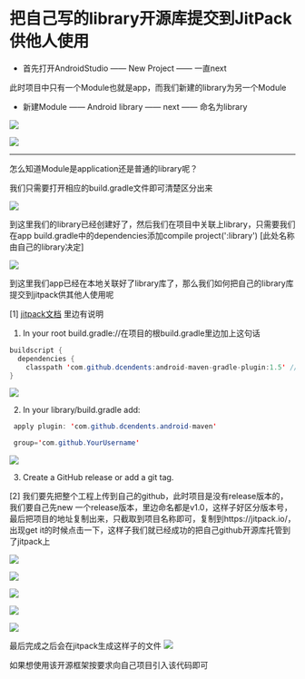 # 把自己写的library开源库提交到JitPack供他人使用

- 首先打开AndroidStudio —— New Project —— 一直next

此时项目中只有一个Module也就是app，而我们新建的library为另一个Module

- 新建Module —— Android library —— next —— 命名为library

![](http://i1.piimg.com/567571/93aa380fe1a6b972.png)

![](http://p1.bqimg.com/567571/6b9aea06f916cbbc.png)

--------

怎么知道Module是application还是普通的library呢？

我们只需要打开相应的build.gradle文件即可清楚区分出来

![](http://p1.bqimg.com/567571/ae6b66310db7878e.png)

到这里我们的library已经创建好了，然后我们在项目中关联上library，只需要我们在app build.gradle中的dependencies添加compile project(':library') [此处名称由自己的library决定]

![](http://p1.bpimg.com/567571/12588134ca7def1f.png)

到这里我们app已经在本地关联好了library库了，那么我们如何把自己的library库提交到jitpack供其他人使用呢

[1] [jitpack文档](https://jitpack.io/docs/ANDROID/)
里边有说明
1) In your root build.gradle://在项目的根build.gradle里边加上这句话

```java
buildscript {
  dependencies {
    classpath 'com.github.dcendents:android-maven-gradle-plugin:1.5' // Add this line
}
```
![](http://p1.bqimg.com/567571/6159546440d922a0.png)

2) In your library/build.gradle add:
```java
 apply plugin: 'com.github.dcendents.android-maven'  

 group='com.github.YourUsername'
 ```

 ![](http://p1.bqimg.com/567571/b05571d6fad370e8.png)


3) Create a GitHub release or add a git tag.


[2] 我们要先把整个工程上传到自己的github，此时项目是没有release版本的，我们要自己先new 一个release版本，里边命名都是v1.0，这样子好区分版本号，最后把项目的地址复制出来，只截取到项目名称即可，复制到https://jitpack.io/，出现get it的时候点击一下，这样子我们就已经成功的把自己github开源库托管到了jitpack上

![](http://p1.bpimg.com/567571/175ad0d0a2032c40.png)

![](http://i1.piimg.com/567571/c110a59fff443524.png)

![](http://i1.piimg.com/567571/d6efbc37a7787eb4.png)

![](http://p1.bqimg.com/567571/17519ec07802329b.png)

![](http://i1.piimg.com/567571/114a51b4c4135eea.png)

最后完成之后会在jitpack生成这样子的文件
![](http://i1.piimg.com/567571/919cba636fca3de7.png)

如果想使用该开源框架按要求向自己项目引入该代码即可

